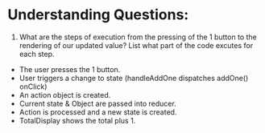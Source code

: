 # Understanding Questions:

1. What are the steps of execution from the pressing of the 1 button to the rendering of our updated value? List what part of the code excutes for each step.

- The user presses the 1 button.
- User triggers a change to state (handleAddOne dispatches addOne() onClick)
- An action object is created.
- Current state & Object are passed into reducer.
- Action is processed and a new state is created.
- TotalDisplay shows the total plus 1.
